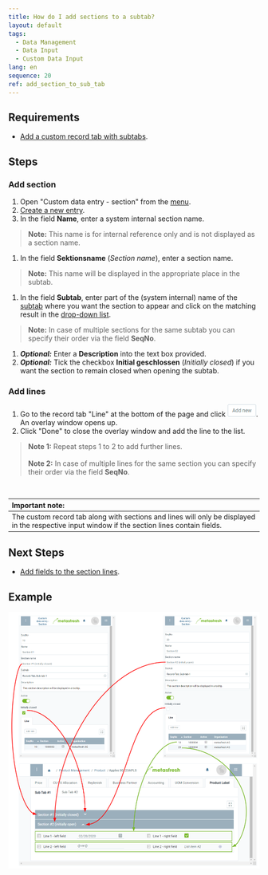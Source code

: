 ```yaml
---
title: How do I add sections to a subtab?
layout: default
tags:
  - Data Management
  - Data Input
  - Custom Data Input
lang: en
sequence: 20
ref: add_section_to_sub_tab
---
```


## Requirements
- [Add a custom record tab with subtabs](Add_custom_record_tab).

## Steps

### Add section
1. Open "Custom data entry - section" from the [menu](Menu).
1. [Create a new entry](New_Record_Window).
1. In the field **Name**, enter a system internal section name.
 >**Note:** This name is for internal reference only and is not displayed as a section name.

1. In the field **Sektionsname** (*Section name*), enter a section name.
 >**Note:** This name will be displayed in the appropriate place in the subtab.

1. In the field **Subtab**, enter part of the (system internal) name of the [subtab](Add_custom_record_tab) where you want the section to appear and click on the matching result in the <a href="Keyboard_shortcuts_reference#dropdown" title="Dynamic Search Box (Autocompletion)">drop-down list</a>.
 >**Note:** In case of multiple sections for the same subtab you can specify their order via the field **SeqNo**.

1. ***Optional:*** Enter a **Description** into the text box provided.
1. ***Optional:*** Tick the checkbox **Initial geschlossen** (*Initially closed*) if you want the section to remain closed when opening the subtab.

### Add lines
1. Go to the record tab "Line" at the bottom of the page and click !["Add new"](assets/Add_New_Button.png). An overlay window opens up.
1. Click "Done" to close the overlay window and add the line to the list.
 >**Note 1:** Repeat steps 1 to 2 to add further lines.<br><br>
 >**Note 2:** In case of multiple lines for the same section you can specify their order via the field **SeqNo**.

<br>

| **Important note:** |
| :--- |
| The custom record tab along with sections and lines will only be displayed in the respective input window if the section lines contain fields. |

## Next Steps
- [Add fields to the section lines](Add_fields_to_section_lines).

## Example
![](assets/DataEntry_Sections-Lines.png)
